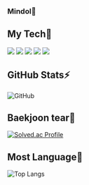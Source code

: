 <!-- ![header](https://capsule-render.vercel.app/api?type=rounded&color=gradient&height=300&section=header&text=%20Hi%20there%20&fontSize=80&textBg=true&animation=fadeIn) -->
### Mindol🤔

## My Tech💬

<img src="https://img.shields.io/badge/Unity-000000?style=flat-square&logo=Unity&logoColor=white"/></a>
<img src="https://img.shields.io/badge/C%23-3f8324?style=flat-square&logo=C%20Sharp&logoColor=white"/>
<img src="https://img.shields.io/badge/C++-00599C?style=flat-square&logo=C%2B%2B&logoColor=white"/> 
<img src="https://img.shields.io/badge/C-A8B9CC?style=flat-square&logo=C&logoColor=white"/></a>
<img src="https://img.shields.io/badge/Python-3766AB?style=flat-square&logo=Python&logoColor=white"/></a>

## GitHub Stats⚡
![GitHub](https://github-readme-stats.vercel.app/api?username=hhh57463&show_icons=true&theme=dracula)

## Baekjoon tear🌱
[![Solved.ac Profile](http://mazassumnida.wtf/api/generate_badge?boj=hhh57463)](https://solved.ac/hhh57463)

## Most Language🤔
![Top Langs](https://github-readme-stats.vercel.app/api/top-langs/?username=hhh57463&layout=compact&theme=radical)

  
<!--1. [Blog](https://hhh57463.github.io/)-->
<!--
**hhh57463/hhh57463** is a ✨ _special_ ✨ repository because its `README.md` (this file) appears on your GitHub profile.

Here are some ideas to get you started:

- 🔭 I’m currently working on ...
- 🌱 I’m currently learning ...
- 👯 I’m looking to collaborate on ...
- 🤔 I’m looking for help with ...
- 💬 Ask me about ...
- 📫 How to reach me: ...
- 😄 Pronouns: ...
- ⚡ Fun fact: ...
-->
